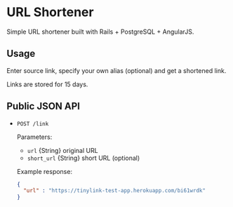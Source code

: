 # URL Shortener

Simple URL shortener built with Rails + PostgreSQL  + AngularJS.

## Usage

Enter source link, specify your own alias (optional) and get a shortened link.

Links are stored for 15 days.

## Public JSON API

* `POST /link`

    Parameters: 
    * `url` {String} original URL
    * `short_url` {String} short URL (optional)
    
    Example response:
    ```json
    { 
      "url" : "https://tinylink-test-app.herokuapp.com/bi61wrdk"
    }
    ``` 

